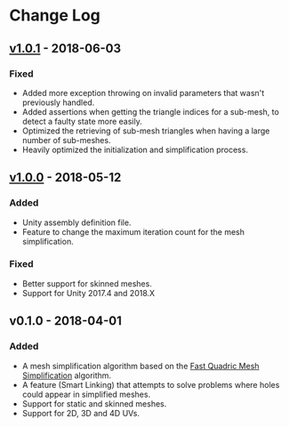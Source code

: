 # Change Log

## [v1.0.1] - 2018-06-03

### Fixed
- Added more exception throwing on invalid parameters that wasn't previously handled.
- Added assertions when getting the triangle indices for a sub-mesh, to detect a faulty state more easily.
- Optimized the retrieving of sub-mesh triangles when having a large number of sub-meshes.
- Heavily optimized the initialization and simplification process.

## [v1.0.0] - 2018-05-12

### Added
- Unity assembly definition file.
- Feature to change the maximum iteration count for the mesh simplification.

### Fixed
- Better support for skinned meshes.
- Support for Unity 2017.4 and 2018.X

## v0.1.0 - 2018-04-01

### Added
- A mesh simplification algorithm based on the [Fast Quadric Mesh Simplification](https://github.com/sp4cerat/Fast-Quadric-Mesh-Simplification) algorithm.
- A feature (Smart Linking) that attempts to solve problems where holes could appear in simplified meshes.
- Support for static and skinned meshes.
- Support for 2D, 3D and 4D UVs.

[v1.0.1]: https://github.com/Whinarn/UnityMeshSimplifier/compare/v1.0.0...v1.0.1
[v1.0.0]: https://github.com/Whinarn/UnityMeshSimplifier/compare/v0.1.0...v1.0.0
